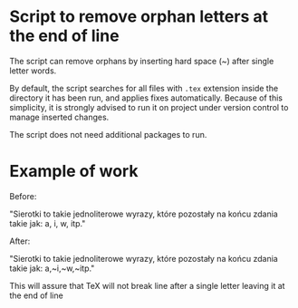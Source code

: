 # Script to remove orphan letters at the end of line

The script can remove orphans by inserting hard space (~) after single letter words.

By default, the script searches for all files with `.tex` extension inside the directory it has been run, and applies fixes automatically.
Because of this simplicity, it is strongly advised to run it on project under version control to manage inserted changes. 

The script does not need additional packages to run. 

# Example of work
Before:

"Sierotki to takie jednoliterowe wyrazy, które pozostały na końcu zdania takie jak: a, i, w, itp."

After:

"Sierotki to takie jednoliterowe wyrazy, które pozostały na końcu zdania takie jak: a,~i,~w,~itp."

This will assure that TeX will not break line after a single letter leaving it at the end of line